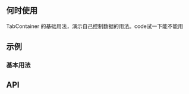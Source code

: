 ## 何时使用

TabContainer 的基础用法，演示自己控制数据的用法。code试一下能不能用


## 示例

### 基本用法

<code transform="true"  src="./basic.tsx"></code>

## API

<API hideTitle  src="@/components/tab-container/index.tsx" />
